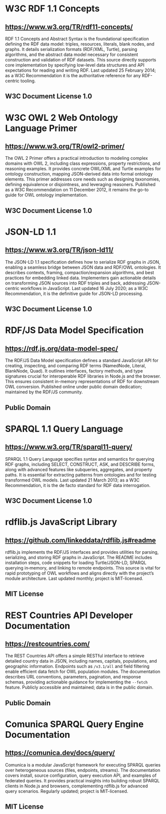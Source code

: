 # W3C RDF 1.1 Concepts
## https://www.w3.org/TR/rdf11-concepts/
RDF 1.1 Concepts and Abstract Syntax is the foundational specification defining the RDF data model: triples, resources, literals, blank nodes, and graphs. It details serialization formats (RDF/XML, Turtle), parsing algorithms, and the abstract data model necessary for consistent construction and validation of RDF datasets. This source directly supports core implementation by specifying low-level data structures and API expectations for reading and writing RDF. Last updated 25 February 2014; as a W3C Recommendation it is the authoritative reference for any RDF-centric tooling.
## W3C Document License 1.0

# W3C OWL 2 Web Ontology Language Primer
## https://www.w3.org/TR/owl2-primer/
The OWL 2 Primer offers a practical introduction to modeling complex domains with OWL 2, including class expressions, property restrictions, and reasoning examples. It provides concrete OWL/XML and Turtle examples for ontology construction, mapping JSON-derived data into formal ontology elements. This primer addresses core needs such as designing taxonomies, defining equivalence or disjointness, and leveraging reasoners. Published as a W3C Recommendation on 11 December 2012, it remains the go-to guide for OWL ontology implementation.
## W3C Document License 1.0

# JSON-LD 1.1
## https://www.w3.org/TR/json-ld11/
The JSON-LD 1.1 specification defines how to serialize RDF graphs in JSON, enabling a seamless bridge between JSON data and RDF/OWL ontologies. It describes contexts, framing, compaction/expansion algorithms, and best practices for embedding linked data. Implementers gain actionable details on transforming JSON sources into RDF triples and back, addressing JSON-centric workflows in JavaScript. Last updated 16 July 2020; as a W3C Recommendation, it is the definitive guide for JSON-LD processing.
## W3C Document License 1.0

# RDF/JS Data Model Specification
## https://rdf.js.org/data-model-spec/
The RDF/JS Data Model specification defines a standard JavaScript API for creating, inspecting, and comparing RDF terms (NamedNode, Literal, BlankNode, Quad). It outlines interfaces, factory methods, and type signatures crucial for interoperable RDF libraries in Node.js and the browser. This ensures consistent in-memory representations of RDF for downstream OWL conversion. Published online under public domain dedication; maintained by the RDF/JS community.
## Public Domain

# SPARQL 1.1 Query Language
## https://www.w3.org/TR/sparql11-query/
SPARQL 1.1 Query Language specifies syntax and semantics for querying RDF graphs, including SELECT, CONSTRUCT, ASK, and DESCRIBE forms, along with advanced features like subqueries, aggregates, and property paths. It is essential for extracting patterns from ontologies and for testing transformed OWL models. Last updated 21 March 2013; as a W3C Recommendation, it is the de facto standard for RDF data interrogation.
## W3C Document License 1.0

# rdflib.js JavaScript Library
## https://github.com/linkeddata/rdflib.js#readme
rdflib.js implements the RDF/JS interfaces and provides utilities for parsing, serializing, and storing RDF graphs in JavaScript. The README includes installation steps, code snippets for loading Turtle/JSON-LD, SPARQL querying in‐memory, and linking to remote endpoints. This source is vital for rapid prototyping of OWL workflows and aligns directly with the project’s module architecture. Last updated monthly; project is MIT-licensed.
## MIT License

# REST Countries API Developer Documentation
## https://restcountries.com/
The REST Countries API offers a simple RESTful interface to retrieve detailed country data in JSON, including names, capitals, populations, and geographic information. Endpoints such as `/v3.1/all` and field filtering enable efficient data fetch for OWL population modules. The documentation describes URL conventions, parameters, pagination, and response schemas, providing actionable guidance for implementing the `--fetch` feature. Publicly accessible and maintained; data is in the public domain.
## Public Domain

# Comunica SPARQL Query Engine Documentation
## https://comunica.dev/docs/query/
Comunica is a modular JavaScript framework for executing SPARQL queries over heterogeneous sources (files, endpoints, streams). The documentation covers install, source configuration, query execution API, and examples of federated queries. It provides practical insights into building robust SPARQL clients in Node.js and browsers, complementing rdflib.js for advanced query scenarios. Regularly updated; project is MIT-licensed.
## MIT License